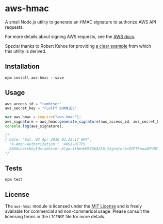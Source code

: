 # aws-hmac

A small Node.js utility to generate an HMAC signature to authorize AWS API
requests.

For more details about signing AWS requests, see the
[AWS docs](http://docs.aws.amazon.com/ses/latest/DeveloperGuide/query-interface-authentication.html).

Special thanks to Robert Kehoe for providing
[a clear example](https://www.robertkehoe.com/2013/10/generating-aws-hmac-in-nodejs/)
from which this utility is derived.

## Installation

```
npm install aws-hmac --save
```

## Usage

```javascript
aws_access_id = "ramhiser"
aws_secret_key = "FLUFFY BUNNIES"

var aws_hmac = require("aws-hmac");
aws_signature = aws_hmac.generate_signature(aws_access_id, aws_secret_key);
console.log(aws_signature);

/*
{ Date: 'Sat, 02 Apr 2016 03:33:17 GMT',
  'X-Amzn-Authorization': 'AWS3-HTTPS
  AWSAccessKeyId=ramhiser,Algorithm=HMACSHA256,Signature=OIPTkauadMhOOTWJsoKcFMv7jAldNOz45pCDwYegmKI=' }
*/
```

## Tests

```
npm test
```

## License

The `aws-hmac` module is licensed under the
[MIT License](http://opensource.org/licenses/MIT) and is freely available for
commercial and non-commerical usage. Please consult the licensing terms in the
`LICENSE` file for more details.
